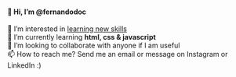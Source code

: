  <h4>👋 Hi, I’m @fernandodoc</h4>
 👀 I’m interested in <ins> learning new skills</ins><br>
 🌱 I’m currently learning <strong> html, css & javascript </strong><br> 
 💞️ I’m looking to collaborate with anyone if I am useful <br>
 📫 How to reach me? Send me an email or message on Instagram or LinkedIn :)<br> 

<!---
fernandodoc/fernandodoc is a ✨ special ✨ repository because its `README.md` (this file) appears on your GitHub profile.
You can click the Preview link to take a look at your changes.


--->


